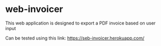 # web-invoicer
This web application is designed to export a PDF invoice based on user input

Can be tested using this link: https://seb-invoicer.herokuapp.com/
